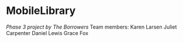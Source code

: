 MobileLibrary
=============

*Phase 3 project by The Borrowers*
Team members:
Karen Larsen
Juliet Carpenter
Daniel Lewis
Grace Fox
